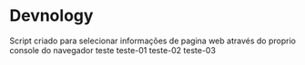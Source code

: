 # Devnology
Script criado para selecionar informações de pagina web através do proprio console do navegador
teste
teste-01
teste-02
teste-03
